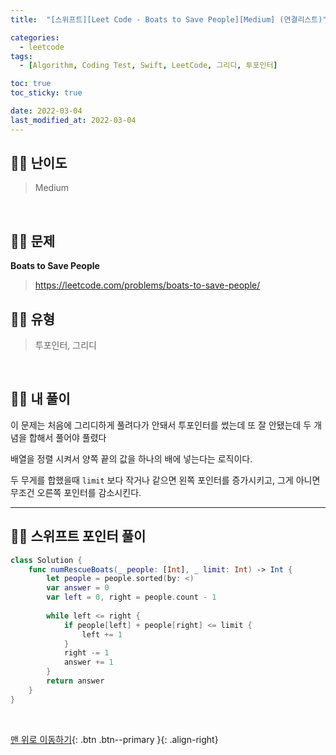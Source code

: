 ```yaml
---
title:  "[스위프트][Leet Code - Boats to Save People][Medium] (연결리스트)" 

categories:
  - leetcode
tags:
  - [Algorithm, Coding Test, Swift, LeetCode, 그리디, 투포인터]

toc: true
toc_sticky: true

date: 2022-03-04
last_modified_at: 2022-03-04
---
```


## 🧞‍♂️ 난이도 

> Medium

<br>

## 🧞‍♂️ 문제
**Boats to Save People**
> <https://leetcode.com/problems/boats-to-save-people/>

## 🧞‍♂️ 유형
> 투포인터, 그리디

<br>

## 🧞‍♂️ 내 풀이

이 문제는 처음에 그리디하게 풀려다가 안돼서
투포인터를 썼는데 또 잘 안됐는데
두 개념을 합해서 풀어야 풀렸다

배열을 정렬 시켜서 양쪽 끝의 값을 하나의 배에 넣는다는 로직이다.

두 무게를 합했을때 `limit` 보다 작거나 같으면
왼쪽 포인터를 증가시키고, 그게 아니면 무조건 오른쪽 포인터를 감소시킨다.


***

## 🧞‍♂️ 스위프트 포인터 풀이
```swift
class Solution {
    func numRescueBoats(_ people: [Int], _ limit: Int) -> Int {
        let people = people.sorted(by: <)
        var answer = 0
        var left = 0, right = people.count - 1
        
        while left <= right {
            if people[left] + people[right] <= limit {
                left += 1
            }
            right -= 1
            answer += 1    
        }
        return answer
    }
}

```



<br>

[맨 위로 이동하기](#){: .btn .btn--primary }{: .align-right}



